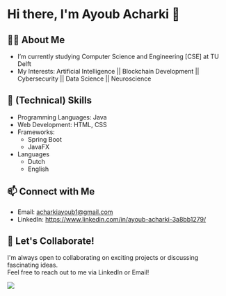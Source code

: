 # Hi there, I'm Ayoub Acharki 👋

## 🙋‍♂️ About Me
- I’m currently studying Computer Science and Engineering [CSE] at TU Delft
- My Interests: Artificial Intelligence || Blockchain Development || Cybersecurity || Data Science ||  Neuroscience 

## 🔭 (Technical) Skills
- Programming Languages: Java
- Web Development: HTML, CSS
- Frameworks:
  - Spring Boot
  - JavaFX
- Languages
    - Dutch
    - English
 
## 📫 Connect with Me
- Email: acharkiayoub1@gmail.com
- LinkedIn: https://www.linkedin.com/in/ayoub-acharki-3a8bb1279/

## 💬 Let's Collaborate!
I'm always open to collaborating on exciting projects or discussing fascinating ideas.  
Feel free to reach out to me via LinkedIn or Email!


![](https://komarev.com/ghpvc/?username=AAcharki2311&color=green)
  

<!--
**AAcharki2311/AAcharki2311** is a ✨ _special_ ✨ repository because its `README.md` (this file) appears on your GitHub profile.

Here are some ideas to get you started:

- 🔭 I’m currently working on ...
- 🌱 I’m currently learning ...
- 👯 I’m looking to collaborate on ...
- 🤔 I’m looking for help with ...
- 💬 Ask me about ...
- 📫 How to reach me: ...
- 😄 Pronouns: ...
- ⚡ Fun fact: ...
-->
